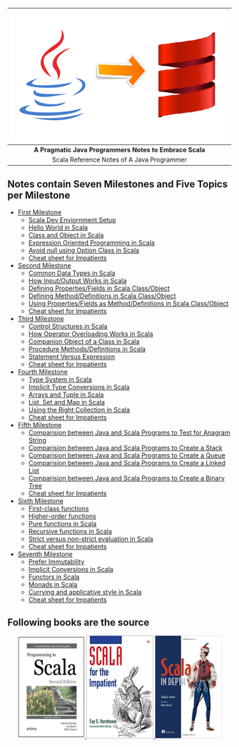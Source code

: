 | ![](/assets/intro/java-to-scala.png)|
| :---: |
| **A Pragmatic Java Programmers Notes to Embrace Scala** |
| Scala Reference Notes of A Java Programmer |

## Notes contain Seven Milestones and Five Topics per Milestone
- [First Milestone](first-milestone/first-milestone.md)
    - [Scala Dev Enviornment Setup](first-milestone/setup.md)
    - [Hello World in Scala](first-milestone/hello-world.md)
    - [Class and Object in Scala](first-milestone/class-and-object.md)
    - [Expression Oriented Programming in Scala](first-milestone/expression-oriented-programming.md)
	- [Avoid null using Option Class in Scala](first-milestone/option.md)
    - [Cheat sheet for Impatients](first-milestone/cheat-sheet.md)
-  [Second Milestone](second-milestone/second-milestone.md)
    - [Common Data Types in Scala](second-milestone/common-types.md)
    - [How Input/Output Works in Scala](second-milestone/input-and-output.md)
    - [Defining Properties/Fields in Scala Class/Object](second-milestone/values-variables-and-methods.md)
    - [Defining Method/Definitions in Scala Class/Object](second-milestone/methods.md)
    - [Using Properties/Fields as Method/Definitions in Scala Class/Object](second-milestone/variables-and-definitions.md)
    - [Cheat sheet for Impatients](second-milestone/cheat-sheet.md)
-  [Third Milestone](third-milestone/third-milestone.md)
    - [Control Structures in Scala](third-milestone/looping-in-scala.md)
    - [How Operator Overloading Works in Scala](third-milestone/operator-overloading.md)
    - [Companion Object of a Class in Scala](third-milestone/companion-object.md)
    - [Procedure Methods/Definitions in Scala](third-milestone/procedures.md)
    - [Statement Versus Expression]()
    - [Cheat sheet for Impatients](third-milestone/cheat-sheet.md)
-  [Fourth Milestone](fourth-milestone/fourth-milestone.md)
	- [Type System in Scala](fourth-milestone/type-system.md)
	- [Implicit Type Conversions in Scala](fourth-milestone/implicit-conversions.md)
    - [Arrays and Tuple in Scala](fourth-milestone/array-tuple.md)
    - [List, Set and Map in Scala](fourth-milestone/list-set-map.md)
	- [Using the Right Collection in Scala](fourth-milestone/right-collection.md)
    - [Cheat sheet for Impatients](fourth-milestone/cheat-sheet.md)
-  [Fifth Milestone](fifth-milestone/fifth-milestone.md)
    - [Comparision between Java and Scala Programs to Test for Anagram String](fifth-milestone/anagram-test.md)
    - [Comparision between Java and Scala Programs to Create a Stack](fifth-milestone/stack.md)
    - [Comparision between Java and Scala Programs to Create a Queue](fifth-milestone/queue.md)
    - [Comparision between Java and Scala Programs to Create a Linked List](fifth-milestone/linked-list.md)
    - [Comparision between Java and Scala Programs to Create a Binary Tree](fifth-milestone/binary-tree.md)
    - [Cheat sheet for Impatients](fifth-milestone/cheat-sheet.md)
-  [Sixth Milestone](sixth-milestone/sixth-milestone.md)
    - [First-class functions](sixth-milestone/first-class-functions.md)
    - [Higher-order functions](sixth-milestone/higher-order-functions.md)
    - [Pure functions in Scala](sixth-milestone/pure-functions.md)
    - [Recursive functions in Scala](sixth-milestone/recursive-functions.md)
    - [Strict versus non-strict evaluation in Scala](sixth-milestone/strict-versus-non-strict-evaluation.md)
    - [Cheat sheet for Impatients](sixth-milestone/cheat-sheet.md)
-  [Seventh Milestone](seventh-milestone/seventh-milestone.md)
    - [Prefer Immutability](seventh-milestone/prefer-immutability.md)
    - [Implicit Conversions in Scala](seventh-milestone/implicits.md)
    - [Functors in Scala](seventh-milestone/functors.md)
    - [Monads in Scala](seventh-milestone/monads.md)
    - [Currying and applicative style in Scala](seventh-milestone/currying.md)
    - [Cheat sheet for Impatients](seventh-milestone/cheat-sheet.md)

## Following books are the source
<p align="center">
  <a href="https://booksites.artima.com/programming_in_scala_2ed">
  	<img src="/assets/intro/pis.png" height="230" width="150"/>
  </a>
    <a href="http://www.horstmann.com/scala/index.html">
  	<img src="/assets/intro/sfi.png" height="230" width="150"/>
  </a>
    <a href="https://www.manning.com/books/scala-in-depth">
  	<img src="/assets/intro/sid.png" height="230" width="150"/>
  </a>
</p>




